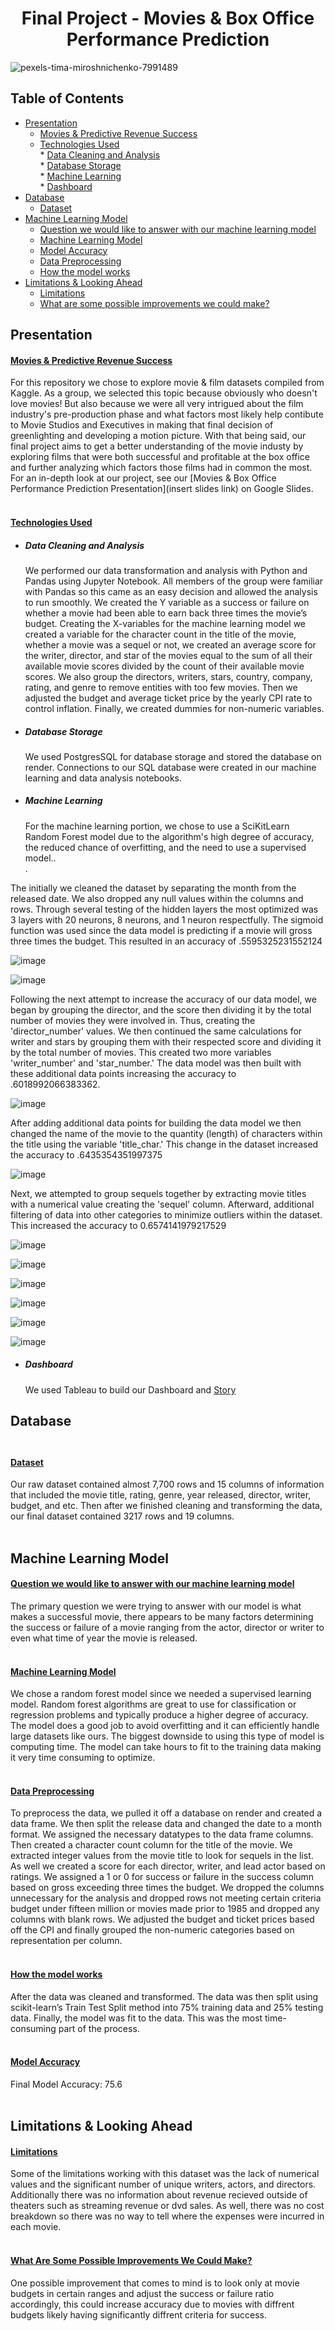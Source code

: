 </div>
<div align="center">

# Final Project - Movies & Box Office Performance Prediction
</div>

![pexels-tima-miroshnichenko-7991489](https://github.com/jonyang6483/Project-4-Movie-Projections/assets/117343047/d67079ed-e8a7-4d05-9ff4-760bbeb9307d)                        

## Table of Contents
* [Presentation](#Presentation)<br>
    * [Movies & Predictive Revenue Success](#Movies-&-Predictive-Revenue-Success)<br>
    * [Technologies Used](#Technologies-Used)<br>
          *  [Data Cleaning and Analysis](#Data-Cleaning-And-Analysis)<br>
          *  [Database Storage](#Database-Storage)<br>
          *  [Machine Learning](#Machine-Learning)<br>
          *  [Dashboard](#Dashboard)<br>
* [Database](#Database)<br>    
    * [Dataset](#Dataset)<br>         
* [Machine Learning Model](#Machine-Learning-Model)<br>
    * [Question we would like to answer with our machine learning model](#Question-we-would-like-to-answer-with-our-machine-learning-model)<br>
    * [Machine Learning Model](#Machine-Learning-Model)<br>
    * [Model Accuracy](#Model-Accuracy)<br>
    * [Data Preprocessing](#Data-Preprocessing)<br>
    * [How the model works](#How-the-model-works)<br>
* [Limitations & Looking Ahead](#Limitations-&-Looking-Ahead)<br>
    * [Limitations](#Ideas-for-further-development)<br>
    * [What are some possible improvements we could make?](#What-are-some-possible-improvements-we-could-make?)<br>


## Presentation

#### <ins><b>Movies & Predictive Revenue Success</ins></b><br> ####
For this repository we chose to explore movie & film datasets compiled from Kaggle. As a group, we selected this topic because obviously who doesn't love movies! But also because we were all very intrigued about the film industry's pre-production phase and what factors most likely help contibute to Movie Studios and Executives in making that final decision of greenlighting and developing a motion picture. With that being said, our final project aims to get a better understanding of the movie industy by exploring films that were both successful and profitable at the box office and further analyzing which factors those films had in common the most. For an in-depth look at our project, see our [Movies & Box Office Performance Prediction Presentation](insert slides link) on Google Slides.<br><br>

<div align="center">
   
</div>

#### <ins><b>Technologies Used</ins></b><br> ####

* ##### <b>Data Cleaning and Analysis</b><br> #####
  We performed our data transformation and analysis with Python and Pandas using Jupyter Notebook. All members of the group were     familiar with Pandas so this came as an easy decision and allowed the analysis to run smoothly. We created the Y variable as a success or failure on whether a movie had been able to earn back three times the movie’s budget. Creating the X-variables for the machine learning model we created a variable for the character count in the title of the movie, whether a movie was a sequel or not, we created an average score for the writer, director, and star of the movies equal to the sum of all their available movie scores divided by the count of their available movie scores.  We also group the directors, writers, stars, country, company, rating, and genre to remove entities with too few movies. Then we adjusted the budget and average ticket price by the yearly CPI rate to control inflation. Finally, we created dummies for non-numeric variables.<br>
* ##### <b>Database Storage</b><br> #####
  We used PostgresSQL for database storage and stored the database on render. Connections to our SQL database were created in our machine learning and data analysis notebooks.<br>
* ##### <b>Machine Learning</b><br> #####
  For the machine learning portion, we chose to use a SciKitLearn Random Forest model due to the algorithm's high degree of accuracy, the reduced chance of overfitting, and the need to use a supervised model..<br>.<br>
  
The initially we cleaned the dataset by separating the month from the released date. We also dropped any null values within the columns and rows. Through several testing of the hidden layers the most optimized was 3 layers with 20 neurons, 8 neurons, and 1 neuron respectfully. The sigmoid function was used since the data model is predicting if a movie will gross three times the budget. This resulted in an accuracy of .5595325231552124 <br>


![image](https://github.com/jonyang6483/Project-4-Movie-Projections/assets/117343047/c3be8eac-851c-4439-ae0f-51c17c7a593a)

![image](https://github.com/jonyang6483/Project-4-Movie-Projections/assets/117343047/b5b16c42-4288-4436-b0ff-ec4ac01e2c13)

Following the next attempt to increase the accuracy of our data model, we began by grouping the director, and the score then dividing it by the total number of movies they were involved in. Thus, creating the 'director_number' values. We then continued the same calculations for writer and stars by grouping them with their respected score and dividing it by the total number of movies. This created two more variables 'writer_number' and 'star_number.' The data model was then built with these additional data points increasing the accuracy to .6018992066383362.<br>

![image](https://github.com/jonyang6483/Project-4-Movie-Projections/assets/117343047/fc35d6bf-ea3c-4886-9004-bd466f51d18a)

After adding additional data points for building the data model we then changed the name of the movie to the quantity (length) of characters within the title using the variable 'title_char.' This change in the dataset increased the accuracy to .6435354351997375<br>



![image](https://github.com/jonyang6483/Project-4-Movie-Projections/assets/117343047/63a63d00-21e3-4be5-abd7-ea64801f2945)

Next, we attempted to group sequels together by extracting movie titles with a numerical value creating the 'sequel' column. Afterward, additional filtering of data into other categories to minimize outliers within the dataset.  This increased the accuracy to 0.6574141979217529

![image](https://github.com/jonyang6483/Project-4-Movie-Projections/assets/117343047/3f224900-cd67-47cc-bdf9-90e5910f7e62)

![image](https://github.com/jonyang6483/Project-4-Movie-Projections/assets/117343047/135b7c10-d20b-4075-9067-82f222c69dbf)

![image](https://github.com/jonyang6483/Project-4-Movie-Projections/assets/117343047/e96f0213-f786-4227-8796-f68ee0d7018c)


![image](https://github.com/jonyang6483/Project-4-Movie-Projections/assets/117343047/1d84ab6e-dabf-4e4e-8e0e-1fb6b4908259)

![image](https://github.com/jonyang6483/Project-4-Movie-Projections/assets/117343047/2d93b54a-a1ff-45cf-ad80-e9247380c6a4)


![image](https://github.com/jonyang6483/Project-4-Movie-Projections/assets/117343047/d48c5418-103f-4a58-b8ec-63aff32fe065)
  
* ##### <b>Dashboard</b><br> #####
  We used Tableau to build our Dashboard and [Story](https://public.tableau.com/app/profile/christopher.lynch8861/viz/movie_success_2/Story1)<br>

</div>

## Database<br><br>

</div>

#### <ins><b>Dataset</ins></b><br> ####
Our raw dataset contained almost 7,700 rows and 15 columns of information that included the movie title, rating, genre, year released, director, writer, budget, and etc. Then after we finished cleaning and transforming the data, our final dataset contained 3217 rows and 19 columns.<br><br>

<div align="center">

</div>


## Machine Learning Model

#### <ins><b>Question we would like to answer with our machine learning model</ins></b><br> ####
The primary question we were trying to answer with our model is what makes a successful movie, there appears to be many factors determining the success or failure of a movie ranging from the actor, director or writer to even what time of year the movie is released.<br><br>
#### <ins><b>Machine Learning Model</ins></b><br> ####
We chose a random forest model since we needed a supervised learning model. Random forest algorithms are great to use for classification or regression problems and typically produce a higher degree of accuracy. The model does a good job to avoid overfitting and it can efficiently handle large datasets like ours. The biggest downside to using this type of model is computing time. The model can take hours to fit to the training data making it very time consuming to optimize.<br><br>
#### <ins><b>Data Preprocessing</ins></b><br> ####
To preprocess the data, we pulled it off a database on render and created a data frame. We then split the release data and changed the date to a month format. We assigned the necessary datatypes to the data frame columns. Then created a character count column for the title of the movie. We extracted integer values from the movie title to look for sequels in the list. As well we created a score for each director, writer, and lead actor based on ratings. We assigned a 1 or 0 for success or failure in the success column based on gross exceeding three times the budget. We dropped the columns unnecessary for the analysis and dropped rows not meeting certain criteria budget under fifteen million or movies made prior to 1985 and dropped any columns with blank rows. We adjusted the budget and ticket prices based off the CPI and finally grouped the non-numeric categories based on representation per column.<br><br>
#### <ins><b>How the model works</ins></b><br> ####
After the data was cleaned and transformed. The data was then split using scikit-learn’s Train Test Split method into 75% training data and 25% testing data. Finally, the model was fit to the data. This was the most time-consuming part of the process.<br><br>
#### <ins><b>Model Accuracy</ins></b><br> ####
Final Model Accuracy: 75.6 <br><br>

<div align="center">
  


</div>


## Limitations & Looking Ahead

#### <ins><b>Limitations</ins></b><br> ####
Some of the limitations working with this dataset was the lack of numerical values and the significant number of unique writers, actors, and directors. Additionally there was no information about revenue recieved
outside of theaters such as streaming revenue or dvd sales. As well, there was no cost breakdown so there was no way to tell where the expenses were incurred in each movie.<br><br>
#### <ins><b>What Are Some Possible Improvements We Could Make?</ins></b><br> ####
One possible improvement that comes to mind is to look only at movie budgets in certain ranges and adjust the success or failure ratio accordingly, this could increase accuracy due to movies with diffrent budgets 
likely having significantly diffrent criteria for success.<br><br>

<div align="center">
   
   
</div>
 


